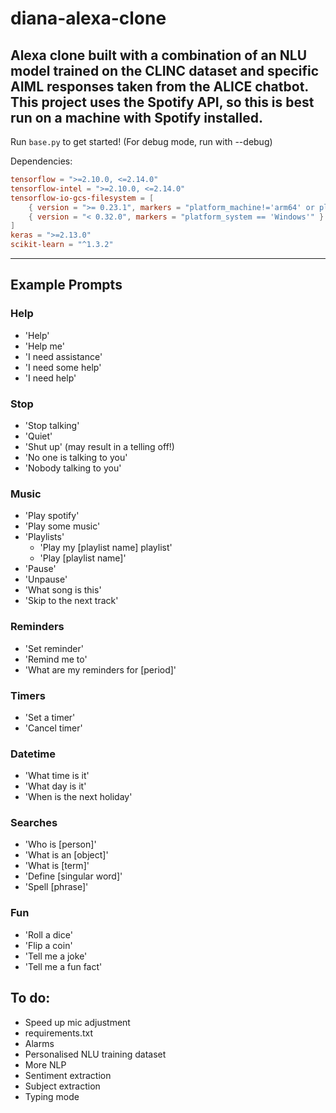 # diana-alexa-clone
Alexa clone built with a combination of an NLU model trained on the CLINC dataset and specific AIML responses taken from the ALICE chatbot.
This project uses the Spotify API, so this is best run on a machine with Spotify installed.
---
Run ```base.py``` to get started! (For debug mode, run with --debug)

Dependencies:

```toml
tensorflow = ">=2.10.0, <=2.14.0"
tensorflow-intel = ">=2.10.0, <=2.14.0"
tensorflow-io-gcs-filesystem = [
    { version = ">= 0.23.1", markers = "platform_machine!='arm64' or platform_system!='Darwin'" },
    { version = "< 0.32.0", markers = "platform_system == 'Windows'" }
]
keras = ">=2.13.0"
scikit-learn = "^1.3.2"
```

---
## Example Prompts

### Help
- 'Help'
- 'Help me'
- 'I need assistance'
- 'I need some help'
- 'I need help'

### Stop
- 'Stop talking'
- 'Quiet'
- 'Shut up' (may result in a telling off!)
- 'No one is talking to you'
- 'Nobody talking to you'

### Music
- 'Play spotify'
- 'Play some music'
- 'Playlists'
  - 'Play my \[playlist name] playlist'
  - 'Play \[playlist name]'
- 'Pause'
- 'Unpause'
- 'What song is this'
- 'Skip to the next track'

### Reminders
- 'Set reminder'
- 'Remind me to'
- 'What are my reminders for \[period]'

### Timers
- 'Set a timer'
- 'Cancel timer'

### Datetime
- 'What time is it'
- 'What day is it'
- 'When is the next holiday'
	
### Searches
- 'Who is \[person]'
- 'What is an \[object]'
- 'What is \[term]'
- 'Define \[singular word]'
- 'Spell \[phrase]'

### Fun
- 'Roll a dice'
- 'Flip a coin'
- 'Tell me a joke'
- 'Tell me a fun fact'

## To do:
- Speed up mic adjustment
- requirements.txt
- Alarms
- Personalised NLU training dataset
- More NLP
- Sentiment extraction
- Subject extraction
- Typing mode
